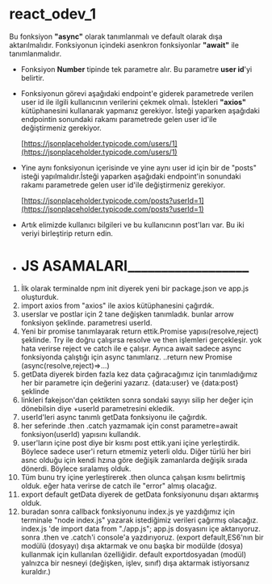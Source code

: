 # react_odev_1
 Bu fonksiyon **"async"** olarak tanımlanmalı ve default olarak dışa aktarılmalıdır. Fonksiyonun içindeki asenkron fonksiyonlar **"await"** ile tanımlanmalıdır.
-  Fonksiyon **Number** tipinde tek parametre alır. Bu parametre **user id**'yi belirtir.
-  Fonksiyonun görevi aşağıdaki endpoint'e giderek parametrede verilen user id ile ilgili kullanıcının verilerini çekmek olmalı. İstekleri **"axios"** kütüphanesini kullanarak yapmanız gerekiyor. İsteği yaparken aşağıdaki endpointin sonundaki rakamı parametrede gelen user id'ile değiştirmeniz gerekiyor.

	 [https://jsonplaceholder.typicode.com/users/1](https://jsonplaceholder.typicode.com/users/1)

-  Yine aynı fonksiyonun içerisinde ve yine aynı user id için bir de "posts" isteği yapılmalıdır.İsteği yaparken aşağıdaki endpoint'in sonundaki rakamı parametrede gelen user id'ile değiştirmeniz gerekiyor.

	[https://jsonplaceholder.typicode.com/posts?userId=1](https://jsonplaceholder.typicode.com/posts?userId=1)

-  Artık elimizde kullanıcı bilgileri ve bu kullanıcının post'ları var. Bu iki veriyi birleştirip return edin. 
- # JS ASAMALARI__________________
1. İlk olarak terminalde npm init diyerek yeni bir package.json ve app.js oluşturduk.
2. import axios from "axios" ile axios kütüphanesini çağırdık.
3. userslar ve postlar için 2 tane değişken tanımladık. bunlar arrow fonksiyon şeklinde. parametresi userId.
4. Yeni bir promise tanımlayarak return ettik.Promise yapısı(resolve,reject) şeklinde. Try ile doğru çalışırsa resolve ve then işlemleri gerçekleşir. yok hata verirse reject ve catch ile e çalışır. Ayrıca await sadece async fonksiyonda çalıştığı için async tanımlarız. ..return new Promise (async(resolve,reject)=>...)
5. getData diyerek birden fazla kez data çağıracağımız için tanımladığımız her bir parametre için değerini yazarız. {data:user} ve {data:post} şeklinde
6. linkleri fakejson'dan çektikten sonra sondaki sayıyı silip her değer için dönebilsin diye +userId parametresini ekledik.
7. userId'leri async tanımlı getData fonksiyonu ile çağırdık.
8. her seferinde .then .catch yazmamak için const parametre=await fonksiyon(userId) yapısını kullandık.
9. user'ların içine post diye bir kısmı post ettik.yani içine yerleştirdik. Böylece sadece user'i return etmemiz yeterli oldu. Diğer türlü her biri asnc olduğu için kendi hzına göre değişik zamanlarda değişik sırada dönerdi. Böylece sıralamış olduk.
10. Tüm bunu try içine yerleştirerek .then olunca çalışan kısmı belirtmiş olduk. eğer hata verirse de catch ile "error" almış olacağız. 
11. export default getData diyerek de getData fonksiyonunu dışarı aktarmış olduk.
12. buradan sonra callback fonksiyonunu index.js ye yazdığımız için terminale "node index.js" yazarak istediğimiz verileri çağırmış olacağız.
index.js 'de import data from "./app.js"; app.js dosyasını içe aktarıyoruz. sonra .then ve .catch'i console'a yazdırıyoruz.
(export default,ES6'nın bir modülü (dosyayı) dışa aktarmak ve onu başka bir modülde (dosya) kullanmak için kullanılan özelliğidir.
default exportdosyadan (modül) yalnızca bir nesneyi (değişken, işlev, sınıf) dışa aktarmak istiyorsanız kuraldır.)
